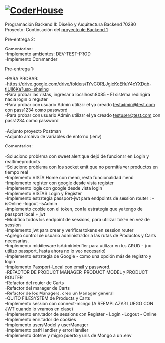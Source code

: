 # [![CoderHouse](https://www.coderhouse.com/imgs/ch.svg)](https://www.coderhouse.com/)

Programación Backend II: Diseño y Arquitectura Backend 70280<br>
Proyecto: Continuación del [proyecto de Backend 1](https://github.com/agusrod9/Backend1-PE1.git)

Pre-entrega 2:<br>

Comentarios: <br>
-Implemento ambientes: DEV-TEST-PROD<br>
-Implemento Commander<br>


Pre-entrega 1:<br>

-PARA PROBAR: <br>
-https://drive.google.com/drive/folders/1YvCORLJgicKoEHuY4cYXDqb-tlUlI6Ka?usp=sharing
<br>
-Para probar las vistas, ingresar a localhost:8085 - El sistema redirigirá hacia login o register<br>
-Para probar con usuario Admin utilizar el ya creado testadmin@test.com con pass1234 como password <br>
-Para probar con usuario Admin utilizar el ya creado testuser@test.com con pass1234 como password <br>
<br>
-Adjunto proyecto Postman <br>
-Adjunto archivo de variables de entorno (.env) <br>


Comentarios: <br>
<br>
-Soluciono problema con sweet alert que dejó de funcionar en Login y realtimeproducts<br>
-Soluciono problema con los socket emit que no permitía ver productos en tiempo real<br>
-Implemento VISTA Home con menú, resta funcionalidad menú<br>
-Implemento register con google desde vista register<br>
-Implemento login con google desde vista login<br>
-Implemento VISTAS Login y Register<br>
-Implemento estrategia passport-jwt para endpoints de session router : -isOnline -logout -isAdmin <br>
-implemento cookie con el token, con la estrategia que ya tengo de passport local + jwt<br>
-Modifico todos los endpoint de sessions, para utilizar token en vez de session<br>
-Implemento jwt para crear y verificar tokens en session router<br>
-Agrego control de usuario administrador a las rutas de Productos y Carts necesarias. <br>
-Implemento middleware isAdminVerifier para utilizar en los CRUD - (no utilizo passport, hasta ahora no lo veo necesario) <br>
-Implemento estrategia de Google - como una opción más de registro y login <br>
-Implemento Passport-Local con email y password.<br>
-REFACTOR DE PRODUCT MANAGER, PRODUCT MODEL y PRODUCT ROUTER <br>
-Refactor del router de Carts <br>
-Refactor del manager de Carts <br>
-Refactor de los Managers, creo un Manager general <br>
-QUITO FILESYSTEM de Products y Carts<br>
-Implemento session con connect-mongo (A REEMPLAZAR LUEGO CON JWT cuando lo veamos en clase) <br>
-Implemento enrutador de sessions con Register - Login - Logout - Online<br>
-Implemento enrutador de cookies <br>
-Implemento usersModel y userManager <br>
-Implemento pathHandler y errorHandler<br>
-Implemento dotenv y migro puerto y uris de Mongo a un .env